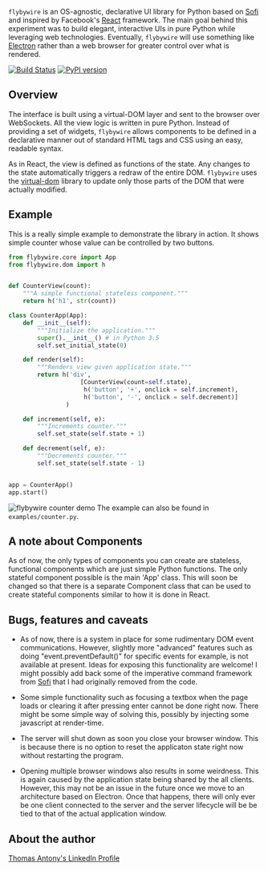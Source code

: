 `flybywire` is an OS-agnostic, declarative UI library for Python based on [Sofi](https://github.com/tryexceptpass/sofi) and inspired by Facebook's [React](https://facebook.github.io/react/) framework. The main goal behind this experiment was to build elegant, interactive UIs in pure Python while leveraging web technologies. Eventually, `flybywire` will use something like [Electron](http://electron.atom.io/) rather than a web browser for greater control over what is rendered.

[![Build Status](https://travis-ci.org/thomasantony/flybywire.svg?branch=master)](https://travis-ci.org/thomasantony/flybywire)
[![PyPI version](https://badge.fury.io/py/flybywire.svg)](https://badge.fury.io/py/flybywire)

Overview
--------
The interface is built using a virtual-DOM layer and sent to the browser over WebSockets. All the view logic is written in pure Python. Instead of providing a set of widgets, `flybywire` allows components to be defined in a declarative manner out of standard HTML tags and CSS using an easy, readable syntax.

As in React, the view is defined as functions of the state. Any changes to the state automatically triggers a redraw of the entire DOM. `flybywire` uses the [virtual-dom](https://github.com/Matt-Esch/virtual-dom) library to update only those parts of the DOM that were actually modified.

Example
-------
This is a really simple example to demonstrate the library in action. It shows simple counter whose value can be controlled by two buttons.

```python
from flybywire.core import App
from flybywire.dom import h


def CounterView(count):
    """A simple functional stateless component."""
    return h('h1', str(count))

class CounterApp(App):
    def __init__(self):
        """Initialize the application."""
        super().__init__() # in Python 3.5
        self.set_initial_state(0)

    def render(self):
        """Renders view given application state."""
        return h('div',
                    [CounterView(count=self.state),
                     h('button', '+', onclick = self.increment),
                     h('button', '-', onclick = self.decrement)]
                )

    def increment(self, e):
        """Increments counter."""
        self.set_state(self.state + 1)

    def decrement(self, e):
        """Decrements counter."""
        self.set_state(self.state - 1)


app = CounterApp()
app.start()
```

![flybywire counter demo](https://giant.gfycat.com/HilariousCarefreeAnchovy.gif)
The example can also be found in `examples/counter.py`.


A note about Components
-----------------------
As of now, the only types of components you can create are stateless, functional components which are just simple Python functions. The only stateful component possible is the main 'App' class. This will soon be changed so that there is a separate Component class that can be used to create stateful components similar to how it is done in React.


Bugs, features and caveats
--------------------------
- As of now, there is a system in place for some rudimentary DOM event communications. However, slightly more "advanced" features such as doing "event.preventDefault()" for specific events for example, is not available at present. Ideas for exposing this functionality are welcome! I might possibly add back some of the imperative command framework from [Sofi](https://github.com/tryexceptpass/sofi) that I had originally removed from the code.

- Some simple functionality such as focusing a textbox when the page loads or clearing it after pressing enter cannot be done right now. There might be some simple way of solving this, possibly by injecting some javascript at render-time.

- The server will shut down as soon you close your browser window. This is because there is no option to reset the applicaton state right now without restarting the program.

- Opening multiple browser windows also results in some weirdness. This is again caused by the application state being shared by the all clients. However, this may not be an issue in the future once we move to an architecture based on Electron. Once that happens, there will only ever be one client connected to the server and the server lifecycle will be be tied to that of the actual application window.

About the author
----------------
[Thomas Antony's LinkedIn Profile](https://www.linkedin.com/in/thomasantony)

